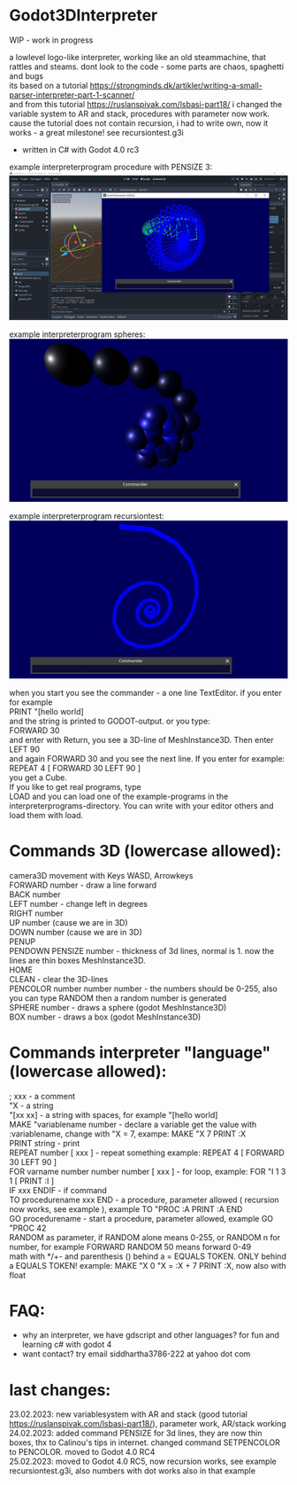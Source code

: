 # Godot3DInterpreter

WIP - work in progress

a lowlevel logo-like interpreter, working like an old steammachine, that rattles and steams. dont look to the code - some parts are chaos, spaghetti and bugs         
its based on a tutorial https://strongminds.dk/artikler/writing-a-small-parser-interpreter-part-1-scanner/   
and from this tutorial https://ruslanspivak.com/lsbasi-part18/ i changed the variable system to AR and stack, procedures with parameter now work. cause the tutorial does not contain recursion, i had to write own, now it works - a great milestone! see recursiontest.g3i    

- written in C# with Godot 4.0 rc3   

example interpreterprogram procedure with PENSIZE 3:    
![Pic1](Godot3DInterpreter/firstpic.JPG)

   
example interpreterprogram spheres:    
![Pic2](Godot3DInterpreter/spheres.JPG)
    
     
example interpreterprogram recursiontest:    
![Pic3](Godot3DInterpreter/recursionstest.JPG)


    
when you start you see the commander - a one line TextEditor. if you enter for example   
PRINT "[hello world]    
and the string is printed to GODOT-output. or you type:    
FORWARD 30    
and enter with Return, you see a 3D-line of MeshInstance3D. Then enter   
LEFT 90   
and again FORWARD 30 and you see the next line. If you enter for example:   
REPEAT 4 [ FORWARD 30 LEFT 90 ]   
you get a Cube.   
If you like to get real programs, type   
LOAD and you can load one of the example-programs in the interpreterprograms-directory. You can write with your editor others and load them with load.   
     
    
   
# Commands 3D (lowercase allowed):   
camera3D movement with Keys WASD, Arrowkeys   
FORWARD number - draw a line forward    
BACK number   
LEFT number - change left in degrees   
RIGHT number   
UP number (cause we are in 3D)   
DOWN number (cause we are in 3D)   
PENUP    
PENDOWN
PENSIZE number - thickness of 3d lines, normal is 1. now the lines are thin boxes MeshInstance3D.    
HOME   
CLEAN - clear the 3D-lines   
PENCOLOR number number number - the numbers should be 0-255, also you can type RANDOM then a random number is generated    
SPHERE number - draws a sphere (godot MeshInstance3D)   
BOX number - draws a box (godot MeshInstance3D)

   
# Commands interpreter "language" (lowercase allowed):   
; xxx - a comment   
"X - a string   
"[xx xx] - a string with spaces, for example "[hello world]   
MAKE "variablename number - declare a variable get the value with :variablename, change with "X = 7, exampe: MAKE "X 7    PRINT :X   
PRINT string - print   
REPEAT number [ xxx ] - repeat something example: REPEAT 4 [ FORWARD 30 LEFT 90 ]   
FOR varname number number number [ xxx ] - for loop, example: FOR "I 1 3 1 [ PRINT :I ]   
IF xxx ENDIF - if command   
TO procedurename xxx END - a procedure, parameter allowed ( recursion now works, see example ), example TO "PROC :A PRINT :A END    
GO procedurename - start a procedure, parameter allowed, example GO "PROC 42     
RANDOM as parameter, if RANDOM alone means 0-255, or RANDOM n for number, for example FORWARD RANDOM 50 means forward 0-49   
math with */+- and parenthesis () behind a = EQUALS TOKEN. ONLY behind a EQUALS TOKEN! example: MAKE "X 0  "X = :X + 7  PRINT :X, now also with float      
      
         
         
# FAQ:   
- why an interpreter, we have gdscript and other languages? for fun and learning c# with godot 4     
- want contact? try email siddhartha3786-222 at yahoo dot com    
  
    
# last changes:  
  23.02.2023: new variablesystem with AR and stack (good tutorial https://ruslanspivak.com/lsbasi-part18/), parameter work, AR/stack working    
  24.02.2023: added command PENSIZE for 3d lines, they are now thin boxes, thx to Calinou's tips in internet. changed command SETPENCOLOR to PENCOLOR. moved to Godot 4.0 RC4    
  25.02.2023: moved to Godot 4.0 RC5, now recursion works, see example recursiontest.g3i, also numbers with dot works also in that example     
  
  
  
